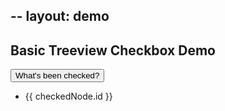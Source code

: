 --
layout: demo
--

## Basic Treeview Checkbox Demo

<div id="app">
    <tree id="customtree" :model="model" ref="tree"></tree>
    <section id="checkedStuff">
        <button type="button" @click="refreshCheckedList">What's been checked?</button>
        <ul id="checkedList">
        <li v-for="checkedNode in checkedNodes">{{ checkedNode.id }}</li>
        </ul>
    </section>
</div>

<script type='module'>
    import basicData from './basic.js';

    new Vue({
      components: {
        tree: window['vue-tree']
      },
      data() {
        return {
          model: basicData,
          checkedNodes: []
        };
      },
      methods: {
        refreshCheckedList() {
          this.$set(this, 'checkedNodes', this.$refs.tree.getCheckedCheckboxes());
        }
      }
    }).$mount('#app');
</script>